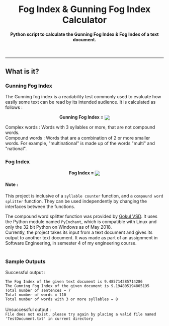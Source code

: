 
<h1 align = "center"> Fog Index & Gunning Fog Index Calculator</h1> 
<h4 align = "center">Python script to calculate the Gunning Fog Index & Fog Index of a text document.</h4>
<br><hr>
<h2> What is it?</h2>
<h3> Gunning Fog Index</h3>
The Gunning fog index is a readability test commonly used to evaluate how easily some text can be read by its intended audience.
It is calculated as follows : 
<p align = "center">  <strong> Gunning Fog Index = </strong>  <img align = "center" src = "https://wikimedia.org/api/rest_v1/media/math/render/svg/84cd504cf61d43230ef59fbd0ecf201796e5e577" >
</p>
Complex words : Words with 3 syllables or more, that are not compound words.<br>
Compound words : Words that are a combination of 2 or more smaller words. For example, "multinational" is made up of the words "multi" and "national".
<br>
<h3>Fog Index</h3>
<p align = "center"> <strong> Fog Index = </strong> <img align = "center" src = "https://imgur.com/a/2PWx1gn.png"></p>

<h4> Note : </h4>

This project is inclusive of a `syllable counter` function, and a `compound word splitter` function. They can be used independently by changing the interfaces between the functions.

The compound word splitter function was provided by [Gokul VSD](https://github.com/GokulVSD/FOGIndex). It uses the Python module named `PyEnchant`, which is compatible with Linux and only the 32 bit Python on Windows as of May 2018.
<br>
Currently, the project takes its input from a text document and gives its output to another text document. It was made as part of an assignment in Software Engineering, in semester 4 of my engineering course. <br><br>
<h3> Sample Outputs</h3>
Successful output :

`The Fog Index of the given text document is 9.485714285714286`  
`The Gunning Fog Index of the given document is 9.194805194805195`  
`Total number of sentences = 7`  
`Total number of words = 110`  
`Total number of words with 3 or more syllables = 8`
<br><br>
Unsuccessful output :  
`File does not exist, please try again by placing a valid file named 'TestDocument.txt' in current directory`

